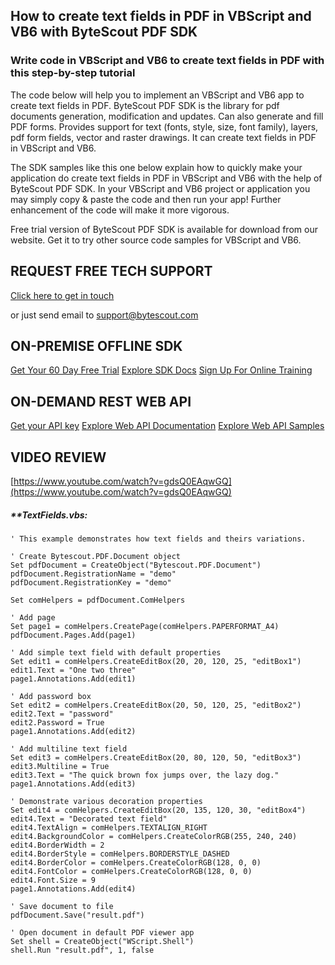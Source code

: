 ## How to create text fields in PDF in VBScript and VB6 with ByteScout PDF SDK

### Write code in VBScript and VB6 to create text fields in PDF with this step-by-step tutorial

The code below will help you to implement an VBScript and VB6 app to create text fields in PDF. ByteScout PDF SDK is the library for pdf documents generation, modification and updates. Can also generate and fill PDF forms. Provides support for text (fonts, style, size, font family), layers, pdf form fields, vector and raster drawings. It can create text fields in PDF in VBScript and VB6.

The SDK samples like this one below explain how to quickly make your application do create text fields in PDF in VBScript and VB6 with the help of ByteScout PDF SDK. In your VBScript and VB6 project or application you may simply copy & paste the code and then run your app! Further enhancement of the code will make it more vigorous.

Free trial version of ByteScout PDF SDK is available for download from our website. Get it to try other source code samples for VBScript and VB6.

## REQUEST FREE TECH SUPPORT

[Click here to get in touch](https://bytescout.zendesk.com/hc/en-us/requests/new?subject=ByteScout%20PDF%20SDK%20Question)

or just send email to [support@bytescout.com](mailto:support@bytescout.com?subject=ByteScout%20PDF%20SDK%20Question) 

## ON-PREMISE OFFLINE SDK 

[Get Your 60 Day Free Trial](https://bytescout.com/download/web-installer?utm_source=github-readme)
[Explore SDK Docs](https://bytescout.com/documentation/index.html?utm_source=github-readme)
[Sign Up For Online Training](https://academy.bytescout.com/)


## ON-DEMAND REST WEB API

[Get your API key](https://pdf.co/documentation/api?utm_source=github-readme)
[Explore Web API Documentation](https://pdf.co/documentation/api?utm_source=github-readme)
[Explore Web API Samples](https://github.com/bytescout/ByteScout-SDK-SourceCode/tree/master/PDF.co%20Web%20API)

## VIDEO REVIEW

[https://www.youtube.com/watch?v=gdsQ0EAqwGQ](https://www.youtube.com/watch?v=gdsQ0EAqwGQ)




<!-- code block begin -->

##### ****TextFields.vbs:**
    
```
' This example demonstrates how text fields and theirs variations.

' Create Bytescout.PDF.Document object
Set pdfDocument = CreateObject("Bytescout.PDF.Document")
pdfDocument.RegistrationName = "demo"
pdfDocument.RegistrationKey = "demo"

Set comHelpers = pdfDocument.ComHelpers

' Add page
Set page1 = comHelpers.CreatePage(comHelpers.PAPERFORMAT_A4)
pdfDocument.Pages.Add(page1)

' Add simple text field with default properties
Set edit1 = comHelpers.CreateEditBox(20, 20, 120, 25, "editBox1")
edit1.Text = "One two three"
page1.Annotations.Add(edit1)

' Add password box
Set edit2 = comHelpers.CreateEditBox(20, 50, 120, 25, "editBox2")
edit2.Text = "password"
edit2.Password = True
page1.Annotations.Add(edit2)

' Add multiline text field
Set edit3 = comHelpers.CreateEditBox(20, 80, 120, 50, "editBox3")
edit3.Multiline = True
edit3.Text = "The quick brown fox jumps over, the lazy dog."
page1.Annotations.Add(edit3)

' Demonstrate various decoration properties 
Set edit4 = comHelpers.CreateEditBox(20, 135, 120, 30, "editBox4")
edit4.Text = "Decorated text field"
edit4.TextAlign = comHelpers.TEXTALIGN_RIGHT
edit4.BackgroundColor = comHelpers.CreateColorRGB(255, 240, 240)
edit4.BorderWidth = 2
edit4.BorderStyle = comHelpers.BORDERSTYLE_DASHED
edit4.BorderColor = comHelpers.CreateColorRGB(128, 0, 0)
edit4.FontColor = comHelpers.CreateColorRGB(128, 0, 0)
edit4.Font.Size = 9
page1.Annotations.Add(edit4)

' Save document to file
pdfDocument.Save("result.pdf")

' Open document in default PDF viewer app
Set shell = CreateObject("WScript.Shell")
shell.Run "result.pdf", 1, false

```

<!-- code block end -->